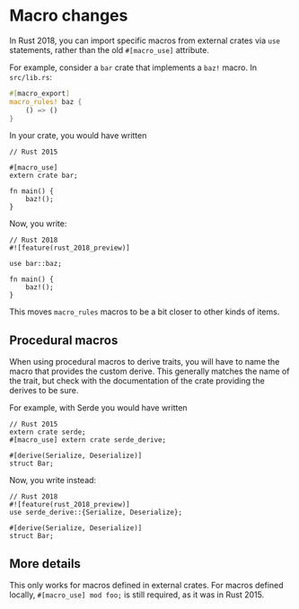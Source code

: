# Macro changes

In Rust 2018, you can import specific macros from external crates via `use`
statements, rather than the old `#[macro_use]` attribute.

For example, consider a `bar` crate that implements a `baz!` macro. In
`src/lib.rs`:

```rust
#[macro_export]
macro_rules! baz {
    () => ()
}
```

In your crate, you would have written

```rust,ignore
// Rust 2015

#[macro_use]
extern crate bar;

fn main() {
    baz!();
}
```

Now, you write:

```rust,ignore
// Rust 2018
#![feature(rust_2018_preview)]

use bar::baz;

fn main() {
    baz!();
}
```

This moves `macro_rules` macros to be a bit closer to other kinds of items.


## Procedural macros

When using procedural macros to derive traits, you will have to name the macro
that provides the custom derive. This generally matches the name of the trait,
but check with the documentation of the crate providing the derives to be sure.

For example, with Serde you would have written

```rust,ignore
// Rust 2015
extern crate serde;
#[macro_use] extern crate serde_derive;

#[derive(Serialize, Deserialize)]
struct Bar;
```

Now, you write instead:

```rust,ignore
// Rust 2018
#![feature(rust_2018_preview)]
use serde_derive::{Serialize, Deserialize};

#[derive(Serialize, Deserialize)]
struct Bar;
```


## More details

This only works for macros defined in external crates.
For macros defined locally, `#[macro_use] mod foo;` is still required, as it was in Rust 2015.
